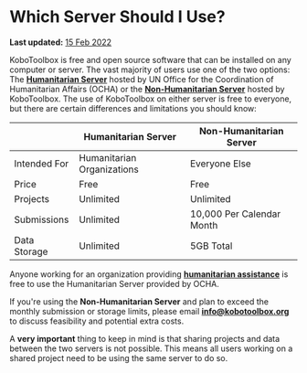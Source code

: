 # Which Server Should I Use?
**Last updated:** <a href="https://github.com/kobotoolbox/docs/blob/511ea4cb3c698a4b45e7c2b4efd1af4e356e811f/source/server.md" class="reference">15 Feb 2022</a>

KoboToolbox is free and open source software that can be installed on any
computer or server. The vast majority of users use one of the two options: The
**[Humanitarian Server](https://kobo.humanitarianresponse.info)** hosted by UN
Office for the Coordination of Humanitarian Affairs (OCHA) or the
**[Non-Humanitarian Server](https://kf.kobotoolbox.org)** hosted by KoboToolbox. The
use of KoboToolbox on either server is free to everyone, but there are certain
differences and limitations you should know:

| &nbsp;       | Humanitarian Server        | Non-Humanitarian Server |
| ------------ | -------------------------- | ----------------------- |
| Intended For | Humanitarian Organizations | Everyone Else           |
| Price        | Free                       | Free                    |
| Projects     | Unlimited                  | Unlimited               |
| Submissions  | Unlimited                  | 10,000 Per Calendar Month        |
| Data Storage | Unlimited                  | 5GB Total               |

Anyone working for an organization providing
**[humanitarian assistance](https://web.archive.org/web/20171102215158/http://www.globalhumanitarianassistance.org/data-guides/defining-humanitarian-aid)**
is free to use the Humanitarian Server provided by OCHA.

If you're using the **Non-Humanitarian Server** and plan to exceed the monthly
submission or storage limits, please email
**[info@kobotoolbox.org](mailto:info@kobotoolbox.org)** to discuss feasibility and
potential extra costs.

<p class="note">A <strong>very important</strong> thing to keep in mind is that sharing projects and data between the two servers is not possible. This means all users working on a shared project need to be using the same server to do so.</p>
